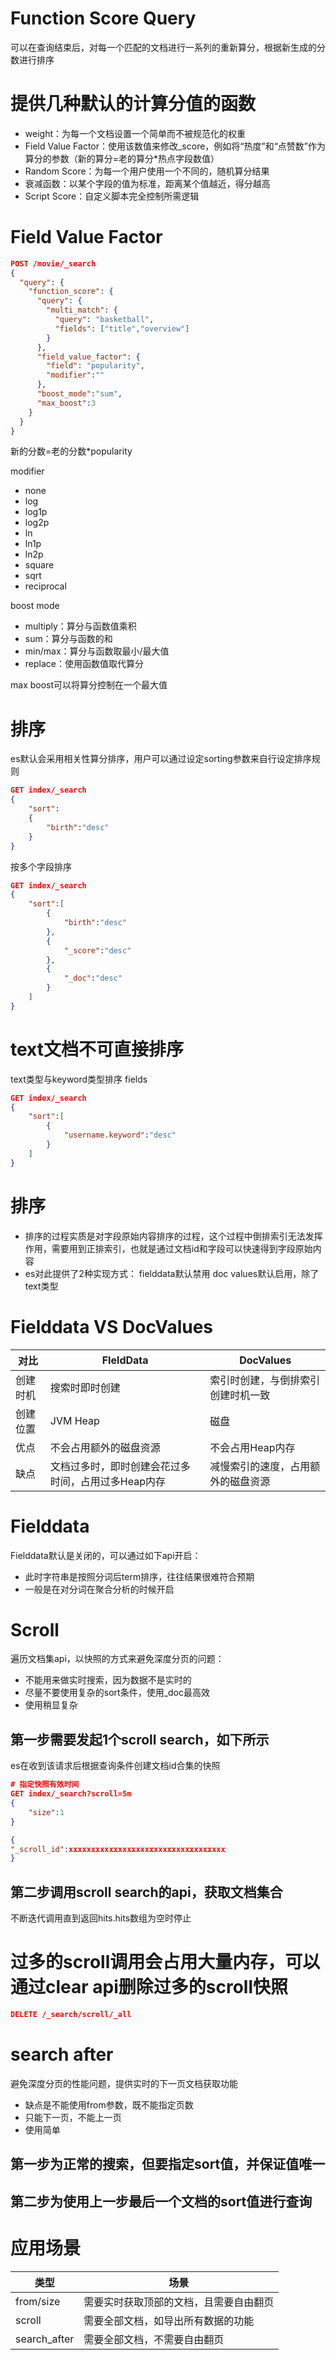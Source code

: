 
# Function Score Query
可以在查询结束后，对每一个匹配的文档进行一系列的重新算分，根据新生成的分数进行排序

# 提供几种默认的计算分值的函数
+ weight：为每一个文档设置一个简单而不被规范化的权重
+ Field Value Factor：使用该数值来修改_score，例如将“热度”和“点赞数”作为算分的参数（新的算分=老的算分*热点字段数值）
+ Random Score：为每一个用户使用一个不同的，随机算分结果
+ 衰减函数：以某个字段的值为标准，距离某个值越近，得分越高
+ Script Score：自定义脚本完全控制所需逻辑

# Field Value Factor
```json
POST /movie/_search
{
  "query": {
    "function_score": {
      "query": {
        "multi_match": {
          "query": "basketball",
          "fields": ["title","overview"]
        }
      },
      "field_value_factor": {
        "field": "popularity",
        "modifier":""
      },
      "boost_mode":"sum",
      "max_boost":3
    }
  }
}
```
新的分数=老的分数*popularity

modifier
+ none
+ log
+ log1p
+ log2p
+ ln
+ ln1p
+ ln2p
+ square
+ sqrt
+ reciprocal

boost mode
+ multiply：算分与函数值乘积
+ sum：算分与函数的和
+ min/max：算分与函数取最小/最大值
+ replace：使用函数值取代算分

max boost可以将算分控制在一个最大值


# 排序
es默认会采用相关性算分排序，用户可以通过设定sorting参数来自行设定排序规则
```json
GET index/_search
{
    "sort":
    {
        "birth":"desc"
    }
}
```
按多个字段排序
```json
GET index/_search
{
    "sort":[
        {
            "birth":"desc"
        },
        {
            "_score":"desc"
        },
        {
            "_doc":"desc"
        }
    ]
}
```


# text文档不可直接排序

text类型与keyword类型排序
fields

```json
GET index/_search
{
    "sort":[
        {
            "username.keyword":"desc"
        }
    ]
}
```
# 排序
+ 排序的过程实质是对字段原始内容排序的过程，这个过程中倒排索引无法发挥作用，需要用到正排索引，也就是通过文档id和字段可以快速得到字段原始内容
+ es对此提供了2种实现方式：
    fielddata默认禁用
    doc values默认启用，除了text类型

# Fielddata VS DocValues
|  对比   |                 FIeldData                 |          DocValues           |
| ------ | ----------------------------------------- | --------------------------- |
| 创建时机 | 搜索时即时创建                              | 索引时创建，与倒排索引创建时机一致 |
| 创建位置 | JVM Heap                                  | 磁盘                         |
| 优点    | 不会占用额外的磁盘资源                        | 不会占用Heap内存               |
| 缺点    | 文档过多时，即时创建会花过多时间，占用过多Heap内存 | 减慢索引的速度，占用额外的磁盘资源 |

# Fielddata
Fielddata默认是关闭的，可以通过如下api开启：
+ 此时字符串是按照分词后term排序，往往结果很难符合预期
+ 一般是在对分词在聚合分析的时候开启


# Scroll
遍历文档集api，以快照的方式来避免深度分页的问题：
+ 不能用来做实时搜索，因为数据不是实时的
+ 尽量不要使用复杂的sort条件，使用_doc最高效
+ 使用稍显复杂

## 第一步需要发起1个scroll search，如下所示
es在收到该请求后根据查询条件创建文档id合集的快照
```json
# 指定快照有效时间
GET index/_search?scroll=5m
{
    "size":1
}

{
"_scroll_id":xxxxxxxxxxxxxxxxxxxxxxxxxxxxxxxxxxx
}
```
## 第二步调用scroll search的api，获取文档集合
 不断迭代调用直到返回hits.hits数组为空时停止

# 过多的scroll调用会占用大量内存，可以通过clear api删除过多的scroll快照
```json
DELETE /_search/scroll/_all
```

# search after
避免深度分页的性能问题，提供实时的下一页文档获取功能
+ 缺点是不能使用from参数，既不能指定页数
+ 只能下一页，不能上一页
+ 使用简单

## 第一步为正常的搜索，但要指定sort值，并保证值唯一
## 第二步为使用上一步最后一个文档的sort值进行查询


# 应用场景
|     类型     |              场景               |
| ------------ | ------------------------------ |
| from/size    | 需要实时获取顶部的文档，且需要自由翻页 |
| scroll       | 需要全部文档，如导出所有数据的功能    |
| search_after |         需要全部文档，不需要自由翻页                       |

